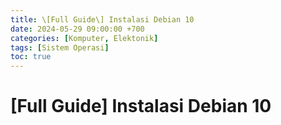 ```yaml
---
title: \[Full Guide\] Instalasi Debian 10 
date: 2024-05-29 09:00:00 +700
categories: [Komputer, Elektonik]
tags: [Sistem Operasi]
toc: true
---
```


# [Full Guide] Instalasi Debian 10 

